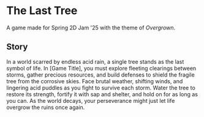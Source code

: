 # The Last Tree

A game made for Spring 2D Jam '25 with the theme of *Overgrown*. 

## Story

In a world scarred by endless acid rain, a single tree stands as the last symbol of life. In [Game Title], you must explore fleeting clearings between storms, gather precious resources, and build defenses to shield the fragile tree from the corrosive skies. Face brutal weather, shifting winds, and lingering acid puddles as you fight to survive each storm. Water the tree to restore its strength, fortify it with sap and shelter, and hold on for as long as you can. As the world decays, your perseverance might just let life overgrow the ruins once again.
